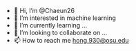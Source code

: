 - 👋 Hi, I’m @Chaeun26
- 👀 I’m interested in machine learning
- 🌱 I’m currently learning ...
- 💞️ I’m looking to collaborate on ...
- 📫 How to reach me hong.930@osu.edu

<!---
Chaeun26/Chaeun26 is a ✨ special ✨ repository because its `README.md` (this file) appears on your GitHub profile.
You can click the Preview link to take a look at your changes.
--->
